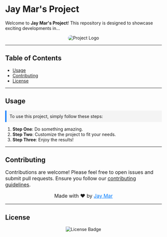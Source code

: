 # Jay Mar's Project

Welcome to **Jay Mar's Project**! This repository is designed to showcase exciting developments in...

<p align="center">
    <img src="https://via.placeholder.com/400x200" alt="Project Logo" style="border-radius: 10px;"/>
</p>

---

## Table of Contents
- [Usage](#usage)
- [Contributing](#contributing)
- [License](#license)

---

## Usage

<p style="padding: 10px; background-color: #f4f4f4; border-left: 4px solid #007BFF;">
To use this project, simply follow these steps:
</p>

1. **Step One**: Do something amazing.
2. **Step Two**: Customize the project to fit your needs.
3. **Step Three**: Enjoy the results!

---

## Contributing

<p style="font-size: 16px;">
Contributions are welcome! Please feel free to open issues and submit pull requests. 
Ensure you follow our <a href="#contributing-guidelines">contributing guidelines</a>.
</p>

<p align="center" style="font-size: 16px;">
Made with ❤️ by <a href="https://github.com/your-username" style="color: #007BFF;">Jay Mar</a>
</p>

---

## License

<p align="center">
    <a href="LICENSE" style="text-decoration: none;">
        <img src="https://img.shields.io/badge/license-MIT-blue.svg" alt="License Badge"/>
    </a>
</p>

